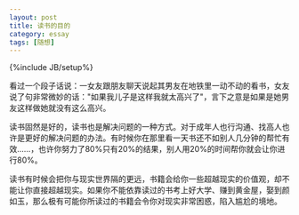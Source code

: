 ```yaml
--- 
layout: post
title: 读书的目的
category: essay
tags: [随想]
--- 
```

{%include JB/setup%}

看过一个段子话说：一女友跟朋友聊天说起其男友在地铁里一动不动的看书，女友说了句非常微妙的话："如果我儿子是这样我就太高兴了"，言下之意是如果是她男友这样做她就没有这么高兴。 

读书固然是好的，读书也是解决问题的一种方式。对于成年人也行沟通、找高人也许是更好的解决问题的办法。有时候你在那里看一天书还不如别人几分钟的帮忙有效……，也许你努力了80%只有20%的结果，别人用20%的时间帮你就会让你进行80%。

读书有时候会把你与现实世界隔的更远，书籍会给你一些超越现实的价值观，却不能让你直接超越现实。如果你不能依靠读过的书考上好大学、赚到黄金屋，娶到颜如玉，那么极有可能你所读过的书籍会令你对现实非常困惑，陷入尴尬的境地。
